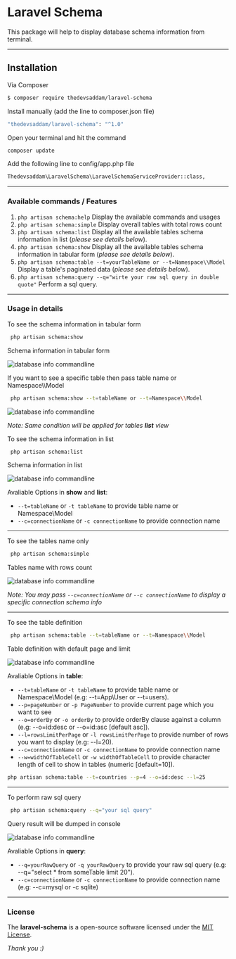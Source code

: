 Laravel Schema
===================


This package will help to display database schema information from terminal.


----------

Installation
-------------
Via Composer

``` bash
$ composer require thedevsaddam/laravel-schema
```
Install manually (add the line to composer.json file)
``` bash
"thedevsaddam/laravel-schema": "^1.0"
```
Open your terminal and hit the command
```bash
composer update
```

Add the following line to config/app.php file

```bash
Thedevsaddam\LaravelSchema\LaravelSchemaServiceProvider::class,
```

<hr/>

### **Available commands / Features**
1. `php artisan schema:help` Display the available commands and usages
1. `php artisan schema:simple` Display overall tables with total rows count
1. `php artisan schema:list` Display all the available tables schema information in list (_please see details below_).
1. `php artisan schema:show` Display all the available tables schema information in tabular form (_please see details below_).
1. `php artisan schema:table --t=yourTableName or --t=Namespace\\Model` Display a table's paginated data (_please see details below_).
1. `php artisan schema:query --q="wirte your raw sql query in double quote"` Perform a sql query.

<hr/>

### **Usage in details**
To see the schema information in tabular form
```bash
 php artisan schema:show
```

Schema information in tabular form

![database info commandline](https://raw.githubusercontent.com/thedevsaddam/laravel-schema/master/screenshots/tabular.png)

If you want to see a specific table then pass table name or Namespace\\\Model
```bash
 php artisan schema:show --t=tableName or --t=Namespace\\Model
```

![database info commandline](https://raw.githubusercontent.com/thedevsaddam/laravel-schema/master/screenshots/tabular-single.png)


_Note: Same condition will be applied for tables **list** view_

To see the schema information in list
```bash
 php artisan schema:list
```

Schema information in list

![database info commandline](https://raw.githubusercontent.com/thedevsaddam/laravel-schema/master/screenshots/list.png)

Avaliable Options in **show** and **list**:

* `--t=tableName` or `-t tableName` to provide table name or Namespace\\Model
* `--c=connectionName` or `-c connectionName` to provide connection name

<hr/>

To see the tables name only
```bash
 php artisan schema:simple
```

Tables name with rows count

![database info commandline](https://raw.githubusercontent.com/thedevsaddam/laravel-schema/master/screenshots/simple.png)

_Note: You may pass `--c=connectionName` or `--c connectionName` to display a specific connection schema info_

<hr/>

To see the table definition
```bash
 php artisan schema:table --t=tableName or --t=Namespace\\Model
```

Table definition with default page and limit

![database info commandline](https://raw.githubusercontent.com/thedevsaddam/laravel-schema/master/screenshots/table-pagination.png)

Avaliable Options in **table**:

* `--t=tableName` or `-t tableName` to provide table name or Namespace\\Model (e.g: --t=App\\User or --t=users).
* `--p=pageNumber` or `-p PageNumber` to provide current page which you want to see
* `--o=orderBy` or `-o orderBy` to provide orderBy clause against a column (e.g: --o=id:desc or --o=id:asc [default asc]).
* `--l=rowsLimitPerPage` or `-l rowsLimitPerPage` to provide number of rows you want to display (e.g: --l=20).
* `--c=connectionName` or `-c connectionName` to provide connection name
* `--w=widthOfTableCell` or `-w widthOfTableCell` to provide character length of cell to show in tables (numeric [default=10]).


```bash
php artisan schema:table --t=countries --p=4 --o=id:desc --l=25
```

<hr/>

To perform raw sql query
```bash
 php artisan schema:query --q="your sql query"
```

Query result will be dumped in console

![database info commandline](https://raw.githubusercontent.com/thedevsaddam/laravel-schema/master/screenshots/raw-query.png)

Avaliable Options in **query**:

* `--q=yourRawQuery` or `-q yourRawQuery` to provide your raw sql query (e.g: --q="select * from someTable limit 20").
* `--c=connectionName` or `-c connectionName` to provide connection name (e.g: --c=mysql or -c sqlite)

<hr/>

### **License**
The **laravel-schema** is a open-source software licensed under the [MIT License](LICENSE.md).

_Thank you :)_
